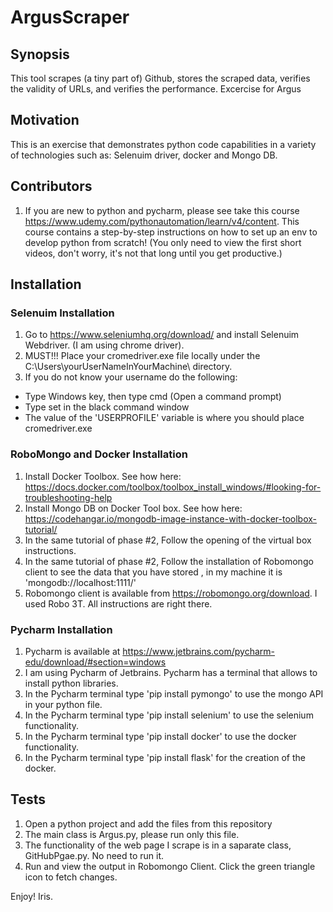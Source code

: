# ArgusScraper

## Synopsis
This tool scrapes (a tiny part of) Github, stores the scraped data, verifies the validity of URLs, and verifies the performance.
Excercise for Argus

## Motivation
This is an exercise that demonstrates python code capabilities in a variety of technologies such as: Selenuim driver, docker and Mongo DB.

## Contributors
1. If you are new to python and pycharm, please see take this course https://www.udemy.com/pythonautomation/learn/v4/content.
This course contains a step-by-step instructions on how to set up an env to develop python from scratch! 
(You only need to view the first short videos, don't worry, it's not that long until you get productive.)

## Installation
### Selenuim Installation
1. Go to https://www.seleniumhq.org/download/ and install Selenuim Webdriver. (I am using chrome driver).
2. MUST!!! Place your cromedriver.exe file locally under the C:\Users\yourUserNameInYourMachine\ directory.
3. If you do not know your username do the following:
  * Type Windows key, then type cmd (Open a command prompt)
  * Type set in the black command window
  * The value of the 'USERPROFILE' variable is where you should place cromedriver.exe
  
### RoboMongo and Docker Installation
1. Install Docker Toolbox. See how here: https://docs.docker.com/toolbox/toolbox_install_windows/#looking-for-troubleshooting-help
2. Install Mongo DB on Docker Tool box. See how here: https://codehangar.io/mongodb-image-instance-with-docker-toolbox-tutorial/
3. In the same tutorial of phase #2, Follow the opening of the virtual box instructions.
4. In the same tutorial of phase #2, Follow the installation of Robomongo client to see the data that you have stored , in my machine it is 'mongodb://localhost:1111/'
5. Robomongo client is available from https://robomongo.org/download. I used Robo 3T. All instructions are right there.

### Pycharm Installation
1. Pycharm is available at https://www.jetbrains.com/pycharm-edu/download/#section=windows
2. I am using Pycharm of Jetbrains. Pycharm has a terminal that allows to install python libraries.
3. In the Pycharm terminal type 'pip install pymongo' to use the mongo API in your python file.
4. In the Pycharm terminal type 'pip install selenium' to use the selenium functionality.
5. In the Pycharm terminal type 'pip install docker' to use the docker functionality.
6. In the Pycharm terminal type 'pip install flask' for the creation of the docker.

## Tests
1. Open a python project and add the files from this repository
2. The main class is Argus.py, please run only this file.
3. The functionality of the web page I scrape is in a saparate class, GitHubPgae.py. No need to run it.
4. Run and view the output in Robomongo Client. Click the green triangle icon to fetch changes.

Enjoy!
Iris.
